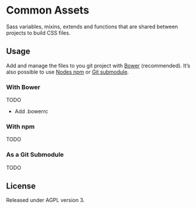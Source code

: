 Common Assets
=============

Sass variables, mixins, extends and functions that are shared between projects to build CSS files.

## Usage
Add and manage the files to you git project with [Bower](http://bower.io/) (recommended). It’s also possible to use [Nodes npm](https://www.npmjs.org/) or [Git submodule](http://git-scm.com/book/en/Git-Tools-Submodules).

### With Bower

TODO

* Add .bowerrc

### With npm

TODO

### As a Git Submodule

TODO

## License
Released under AGPL version 3.
